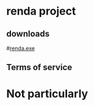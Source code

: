 # renda project
## downloads
#[renda.exe](https://raw.githubusercontent.com/ajatan/renda/master/renda.exe)
## Terms of service
# Not particularly
